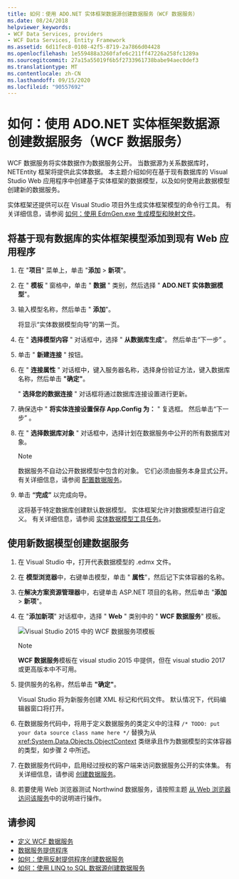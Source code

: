 ```yaml
---
title: 如何：使用 ADO.NET 实体框架数据源创建数据服务（WCF 数据服务）
ms.date: 08/24/2018
helpviewer_keywords:
- WCF Data Services, providers
- WCF Data Services, Entity Framework
ms.assetid: 6d11fec8-0108-42f5-8719-2a7866d04428
ms.openlocfilehash: 1e559488a3260fafe6c211ff47226a258fc1289a
ms.sourcegitcommit: 27a15a55019f6b5f2733961738babe94aec0def3
ms.translationtype: MT
ms.contentlocale: zh-CN
ms.lasthandoff: 09/15/2020
ms.locfileid: "90557692"
---
```

# <a name="how-to-create-a-data-service-using-an-adonet-entity-framework-data-source-wcf-data-services"></a>如何：使用 ADO.NET 实体框架数据源创建数据服务（WCF 数据服务）

WCF 数据服务将实体数据作为数据服务公开。 当数据源为关系数据库时，NETEntity 框架将提供此实体数据。 本主题介绍如何在基于现有数据库的 Visual Studio Web 应用程序中创建基于实体框架的数据模型，以及如何使用此数据模型创建新的数据服务。

实体框架还提供可以在 Visual Studio 项目外生成实体框架模型的命令行工具。 有关详细信息，请参阅 [如何：使用 EdmGen.exe 生成模型和映射文件](../adonet/ef/how-to-use-edmgen-exe-to-generate-the-model-and-mapping-files.md)。

## <a name="to-add-an-entity-framework-model-that-is-based-on-an-existing-database-to-an-existing-web-application"></a>将基于现有数据库的实体框架模型添加到现有 Web 应用程序

1. 在 "**项目**" 菜单上，单击 "**添加**  >  **新项**"。

2. 在 " **模板** " 窗格中，单击 " **数据** " 类别，然后选择 " **ADO.NET 实体数据模型**"。

3. 输入模型名称，然后单击 " **添加**"。

     将显示“实体数据模型向导”的第一页。

4. 在 " **选择模型内容** " 对话框中，选择 " **从数据库生成**"。 然后单击“下一步”  。

5. 单击 " **新建连接** " 按钮。

6. 在 " **连接属性** " 对话框中，键入服务器名称，选择身份验证方法，键入数据库名称，然后单击 **"确定"**。

     " **选择您的数据连接** " 对话框将通过数据库连接设置进行更新。

7. 确保选中 " **将实体连接设置保存 App.Config 为：** " 复选框。 然后单击“下一步”  。

8. 在 " **选择数据库对象** " 对话框中，选择计划在数据服务中公开的所有数据库对象。

    > [!NOTE]
    > 数据服务不自动公开数据模型中包含的对象。 它们必须由服务本身显式公开。 有关详细信息，请参阅 [配置数据服务](configuring-the-data-service-wcf-data-services.md)。

9. 单击 **“完成”** 以完成向导。

     这将基于特定数据库创建默认数据模型。 实体框架允许对数据模型进行自定义。 有关详细信息，请参阅 [实体数据模型工具任务](/previous-versions/dotnet/netframework-4.0/bb738480(v=vs.100))。

## <a name="to-create-the-data-service-by-using-the-new-data-model"></a>使用新数据模型创建数据服务

1. 在 Visual Studio 中，打开代表数据模型的 .edmx 文件。

2. 在 **模型浏览器**中，右键单击模型，单击 " **属性**"，然后记下实体容器的名称。

3. 在**解决方案资源管理器**中，右键单击 ASP.NET 项目的名称，然后单击 "**添加**  >  **新项**"。

4. 在 "**添加新项**" 对话框中，选择 " **Web** " 类别中的 " **WCF 数据服务**" 模板。

   ![Visual Studio 2015 中的 WCF 数据服务项模板](./media/wcf-data-service-item-template.png)

   > [!NOTE]
   > **WCF 数据服务**模板在 visual studio 2015 中提供，但在 visual studio 2017 或更高版本中不可用。

5. 提供服务的名称，然后单击 **"确定"**。

     Visual Studio 将为新服务创建 XML 标记和代码文件。 默认情况下，代码编辑器窗口将打开。

6. 在数据服务代码中，将用于定义数据服务的类定义中的注释 `/* TODO: put your data source class name here */` 替换为从 <xref:System.Data.Objects.ObjectContext> 类继承且作为数据模型的实体容器的类型，如步骤 2 中所述。

7. 在数据服务代码中，启用经过授权的客户端来访问数据服务公开的实体集。 有关详细信息，请参阅 [创建数据服务](creating-the-data-service.md)。

8. 若要使用 Web 浏览器测试 Northwind 数据服务，请按照主题 [从 Web 浏览器访问该服务](accessing-the-service-from-a-web-browser-wcf-data-services-quickstart.md)中的说明进行操作。

## <a name="see-also"></a>请参阅

- [定义 WCF 数据服务](defining-wcf-data-services.md)
- [数据服务提供程序](data-services-providers-wcf-data-services.md)
- [如何：使用反射提供程序创建数据服务](create-a-data-service-using-rp-wcf-data-services.md)
- [如何：使用 LINQ to SQL 数据源创建数据服务](create-a-data-service-using-linq-to-sql-wcf.md)
